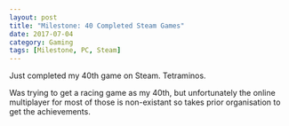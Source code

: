 ```yaml
---
layout: post
title: "Milestone: 40 Completed Steam Games"
date: 2017-07-04
category: Gaming
tags: [Milestone, PC, Steam]
---
```

<p>Just completed my 40th game on Steam.  Tetraminos.</p>
<p>Was trying to get a racing game as my 40th, but unfortunately the online multiplayer for most of those is non-existant so takes prior organisation to get the achievements.</p>

